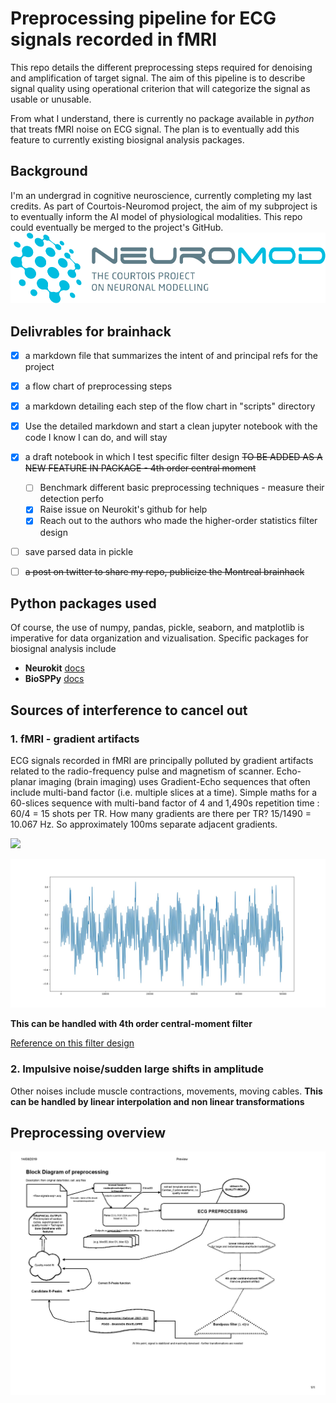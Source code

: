 # Preprocessing pipeline for ECG signals recorded in fMRI #
This repo details the different preprocessing steps required for denoising and amplification of target signal. 
The aim of this pipeline is to describe signal quality using operational criterion that will categorize the signal as usable or unusable.

From what I understand, there is currently no package available in _python_ that treats fMRI noise on ECG signal. The plan is to eventually add this feature to currently existing biosignal analysis packages.

## Background ##
I'm an undergrad in cognitive neuroscience, currently completing my last credits.
As part of Courtois-Neuromod project, the aim of my subproject is to eventually inform the AI model of physiological modalities. This repo could eventually be merged to the project's GitHub. ![Neuromod](logo-vector-rgb.png)


## Delivrables for brainhack ##
- [x] a markdown file that summarizes the intent of and principal refs for the project
- [x] a flow chart of preprocessing steps
- [x] a markdown detailing each step of the flow chart  in "scripts" directory
- [x] Use the detailed markdown and start a clean jupyter notebook with the code I know I can do, and will stay
- [x] a draft notebook in which I test specific filter design ~~TO BE ADDED AS A NEW FEATURE IN PACKAGE - 4th order central moment~~
	- [ ] Benchmark different basic preprocessing techniques - measure their detection perfo
	- [x] Raise issue on Neurokit's github for help
	- [x] Reach out to the authors who made the higher-order statistics filter design
- [ ] save parsed data in pickle
- [ ] ~~a post on twitter to share my repo, publicize the Montreal brainhack~~



## Python packages used ##
Of course, the use of numpy, pandas, pickle, seaborn, and matplotlib is imperative for data organization and vizualisation.
Specific packages for biosignal analysis include
* __Neurokit__ [docs](https://www.neurokit.readthedocs.io/en/latest/)
* __BioSPPy__ [docs](https://www.biosppy.readthedocs.io/en/stable/)



## Sources of interference to cancel out ##

### 1. fMRI - gradient artifacts ###
ECG signals recorded in fMRI are principally polluted by gradient artifacts related to the radio-frequency pulse and magnetism of scanner. Echo-planar imaging (brain imaging) uses Gradient-Echo sequences that often include multi-band factor (i.e. multiple slices at a time). Simple maths for a 60-slices sequence with multi-band factor of 4 and 1,490s repetition time : 60/4 = 15 shots per TR. How many gradients are there per TR? 15/1490 = 10.067 Hz. So approximately 100ms separate adjacent gradients.

![ ](https://i.imgur.com/2d9Wf8f.png)

![Polluted ECG](polluted-ecg-example.jpg "polluted ECG")

**This can be handled with 4th order central-moment filter** 

[Reference on this filter design](https://www.ncbi.nlm.nih.gov/pubmed/28981438/)

### 2. Impulsive noise/sudden large shifts in amplitude ###

Other noises include muscle contractions, movements, moving cables. 
**This can be handled by linear interpolation and non linear transformations**


## Preprocessing overview
![overall structure](preproc-flow-chart.jpg)



